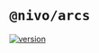 # `@nivo/arcs`

[![version](https://img.shields.io/npm/v/@nivo/arcs.svg?style=flat-square)](https://www.npmjs.com/package/@nivo/arcs)
